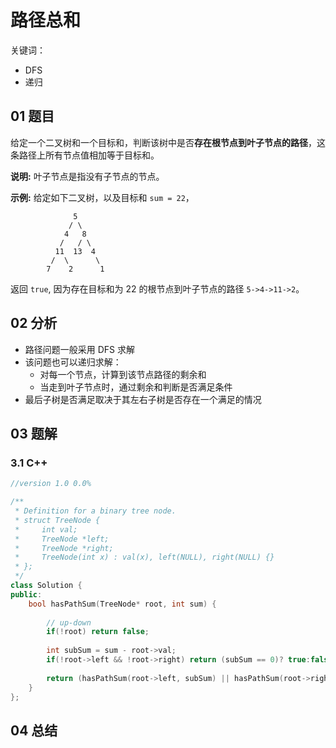 # 路径总和
关键词：

- DFS
- 递归

## 01 题目

给定一个二叉树和一个目标和，判断该树中是否**存在根节点到叶子节点的路径**，这条路径上所有节点值相加等于目标和。

**说明:** 叶子节点是指没有子节点的节点。

**示例:** 
给定如下二叉树，以及目标和 `sum = 22`，

```
              5
             / \
            4   8
           /   / \
          11  13  4
         /  \      \
        7    2      1
```

返回 `true`, 因为存在目标和为 22 的根节点到叶子节点的路径 `5->4->11->2`。

## 02 分析

- 路径问题一般采用 DFS 求解
- 该问题也可以递归求解：
  - 对每一个节点，计算到该节点路径的剩余和
  - 当走到叶子节点时，通过剩余和判断是否满足条件
- 最后子树是否满足取决于其左右子树是否存在一个满足的情况

## 03 题解

### 3.1 C++

```c++
//version 1.0 0.0%

/**
 * Definition for a binary tree node.
 * struct TreeNode {
 *     int val;
 *     TreeNode *left;
 *     TreeNode *right;
 *     TreeNode(int x) : val(x), left(NULL), right(NULL) {}
 * };
 */
class Solution {
public:
    bool hasPathSum(TreeNode* root, int sum) {
        
        // up-down
        if(!root) return false;
        
        int subSum = sum - root->val;
        if(!root->left && !root->right) return (subSum == 0)? true:false;
        
        return (hasPathSum(root->left, subSum) || hasPathSum(root->right, subSum));
    }
};
```

## 04 总结

